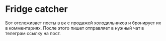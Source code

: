 # Fridge catcher
Бот отслеживает посты в вк с продажей холодильников и бронирует их в комментариях. После этого пишет отправляет в нужный чат в телеграм ссылку на пост.